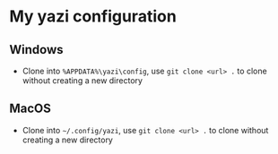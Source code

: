 # My yazi configuration

## Windows

- Clone into `%APPDATA%\yazi\config`, use `git clone <url> .` to clone without creating a new directory

## MacOS

- Clone into `~/.config/yazi`, use `git clone <url> .` to clone without creating a new directory
